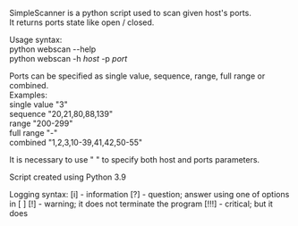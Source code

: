 SimpleScanner is a python script used to scan given host's ports.<br> 
It returns ports state like open / closed.

Usage syntax:<br>
python webscan --help<br>
python webscan -h <i>host</i> -p <i>port</i>

Ports can be specified as single value, sequence, range, full range or combined.<br>
Examples:<br>
single value    "3"<br>
sequence        "20,21,80,88,139"<br>
range           "200-299"<br>
full range      "-"<br>
combined        "1,2,3,10-39,41,42,50-55"<br>

It is necessary to use " " to specify both host and ports parameters.

Script created using Python 3.9


Logging syntax:
[i]     - information
[?]     - question; answer using one of options in [ ]
[!]     - warning; it does not terminate the program
[!!!]   - critical; but it does